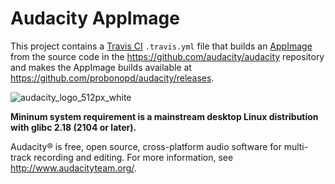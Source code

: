 # Audacity AppImage

This project contains a [Travis CI](https://travis-ci.org) `.travis.yml` file that builds an [AppImage](https://appimage.org/) from the source code in the https://github.com/audacity/audacity repository and makes the AppImage builds available at https://github.com/probonopd/audacity/releases.

![audacity_logo_512px_white](https://user-images.githubusercontent.com/2480569/33625018-2da426a6-d9ee-11e7-8265-b719ce869424.png)

__Mininum system requirement is a mainstream desktop Linux distribution with glibc 2.18 (2104 or later).__

Audacity® is free, open source, cross-platform audio software for multi-track recording and editing. For more information, see http://www.audacityteam.org/.

